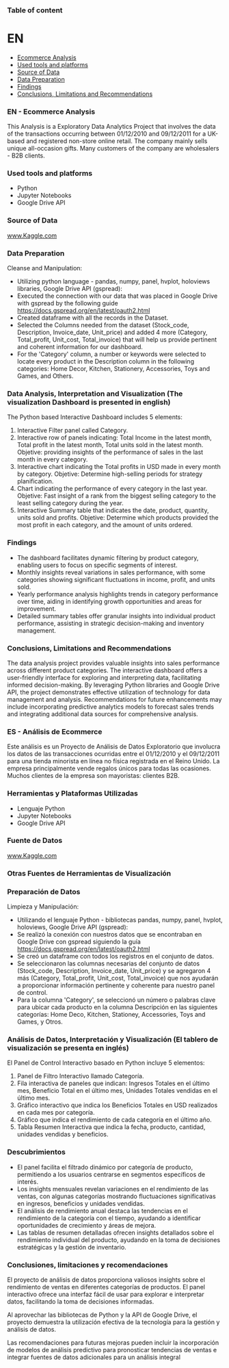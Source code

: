 ### Table of content
# EN
- [Ecommerce Analysis](#EN-EcommerceAnalysis)
- [Used tools and platforms](#Usedtoolsandplatforms)
- [Source of Data](#SourceofData)
- [Data Preparation](#DataPreparation)
- [Findings](#Findings)
- [Conclusions, Limitations and Recommendations](#Conclusions,LimitationsandRecommendations)

### EN - Ecommerce Analysis
This Analysis is a Exploratory Data Analytics Project that involves the data of the transactions occurring between 01/12/2010 and 09/12/2011 for a UK-based and registered non-store online retail. The company mainly sells unique all-occasion gifts. Many customers of the company are wholesalers - B2B clients.

### Used tools and platforms
- Python
- Jupyter Notebooks
- Google Drive API

### Source of Data
www.Kaggle.com

### Data Preparation
Cleanse and Manipulation:
  
- Utilizing python language - pandas, numpy, panel, hvplot, holoviews libraries, Google Drive API (gspread):
- Executed the connection with our data that was placed in Google Drive with gspread by the following guide https://docs.gspread.org/en/latest/oauth2.html
- Created dataframe with all the records in the Dataset.
- Selected the Columns needed from the dataset (Stock_code, Description, Invoice_date, Unit_price)  and added 4 more (Category, Total_profit, Unit_cost, Total_invoice) that will help us provide pertinent and coherent information for our dashboard.
- For the 'Category' column, a number or keywords were selected to locate every product in the Description column in the following categories: Home Decor, Kitchen, Stationery, Accessories, Toys and Games, and Others.

### Data Analysis, Interpretation and Visualization (The visualization Dashboard is presented in english)
The Python based Interactive Dashboard includes 5 elements:
1. Interactive Filter panel called Category.
2. Interactive row of panels indicating: Total Income in the latest month, Total profit in the latest month, Total units sold in the latest month. Objetive: providing insights of the performance of sales in the last month in every category.
3. Interactive chart indicating the Total profits in USD made in every month by category. Objetive: Determine high-selling periods for strategy planification.
4. Chart indicating the performance of every category in the last year. Objetive: Fast insight of a rank from the biggest selling category to the least selling category during the year.
5. Interactive Summary table that indicates the date, product, quantity, units sold and profits. Objetive: Determine which products provided the most profit in each category, and the amount of units ordered.


### Findings

- The dashboard facilitates dynamic filtering by product category, enabling users to focus on specific segments of interest.
- Monthly insights reveal variations in sales performance, with some categories showing significant fluctuations in income, profit, and units sold.
- Yearly performance analysis highlights trends in category performance over time, aiding in identifying growth opportunities and areas for improvement.
- Detailed summary tables offer granular insights into individual product performance, assisting in strategic decision-making and inventory management.

### Conclusions, Limitations and Recommendations

The data analysis project provides valuable insights into sales performance across different product categories.
The interactive dashboard offers a user-friendly interface for exploring and interpreting data, facilitating informed decision-making.
By leveraging Python libraries and Google Drive API, the project demonstrates effective utilization of technology for data management and analysis.
Recommendations for future enhancements may include incorporating predictive analytics models to forecast sales trends and integrating additional data sources for comprehensive analysis.

  
### ES - Análisis de Ecommerce
Este análisis es un Proyecto de Análisis de Datos Exploratorio que involucra los datos de las transacciones ocurridas entre el 01/12/2010 y el 09/12/2011 para una tienda minorista en línea no física registrada en el Reino Unido. La empresa principalmente vende regalos únicos para todas las ocasiones. Muchos clientes de la empresa son mayoristas: clientes B2B.

### Herramientas y Plataformas Utilizadas
- Lenguaje Python
- Jupyter Notebooks
- Google Drive API

### Fuente de Datos
www.Kaggle.com

### Otras Fuentes de Herramientas de Visualización

### Preparación de Datos
Limpieza y Manipulación:
- Utilizando el lenguaje Python - bibliotecas pandas, numpy, panel, hvplot, holoviews, Google Drive API (gspread):
- Se realizó la conexión con nuestros datos que se encontraban en Google Drive con gspread siguiendo la guía https://docs.gspread.org/en/latest/oauth2.html
- Se creó un dataframe con todos los registros en el conjunto de datos.
- Se seleccionaron las columnas necesarias del conjunto de datos (Stock_code, Description, Invoice_date, Unit_price) y se agregaron 4 más (Category, Total_profit, Unit_cost, Total_invoice) que nos ayudarán a proporcionar información pertinente y coherente para nuestro panel de control.
- Para la columna 'Category', se seleccionó un número o palabras clave para ubicar cada producto en la columna Descripción en las siguientes categorías: Home Deco, Kitchen, Stationey, Accessories, Toys and Games, y Otros.
  
### Análisis de Datos, Interpretación y Visualización (El tablero de visualización se presenta en inglés)
El Panel de Control Interactivo basado en Python incluye 5 elementos:

1. Panel de Filtro Interactivo llamado Categoría.
2. Fila interactiva de paneles que indican: Ingresos Totales en el último mes, Beneficio Total en el último mes, Unidades Totales vendidas en el último mes.
3. Gráfico interactivo que indica los Beneficios Totales en USD realizados en cada mes por categoría.
4. Gráfico que indica el rendimiento de cada categoría en el último año.
5. Tabla Resumen Interactiva que indica la fecha, producto, cantidad, unidades vendidas y beneficios.

### Descubrimientos

- El panel facilita el filtrado dinámico por categoría de producto, permitiendo a los usuarios centrarse en segmentos específicos de interés.
- Los insights mensuales revelan variaciones en el rendimiento de las ventas, con algunas categorías mostrando fluctuaciones significativas en ingresos, beneficios y unidades vendidas.
- El análisis de rendimiento anual destaca las tendencias en el rendimiento de la categoría con el tiempo, ayudando a identificar oportunidades de crecimiento y áreas de mejora.
- Las tablas de resumen detalladas ofrecen insights detallados sobre el rendimiento individual del producto, ayudando en la toma de decisiones estratégicas y la gestión de inventario.


### Conclusiones, limitaciones y recomendaciones

El proyecto de análisis de datos proporciona valiosos insights sobre el rendimiento de ventas en diferentes categorías de productos.
El panel interactivo ofrece una interfaz fácil de usar para explorar e interpretar datos, facilitando la toma de decisiones informadas.

Al aprovechar las bibliotecas de Python y la API de Google Drive, el proyecto demuestra la utilización efectiva de la tecnología para la gestión y análisis de datos.

Las recomendaciones para futuras mejoras pueden incluir la incorporación de modelos de análisis predictivo para pronosticar tendencias de ventas e integrar fuentes de datos adicionales para un análisis integral
